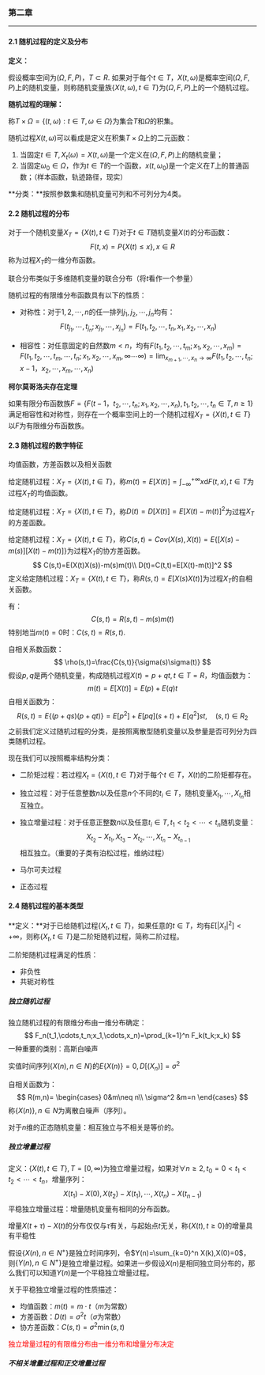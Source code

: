### 第二章

---

#### 2.1 随机过程的定义及分布

**定义：**

假设概率空间为$(\Omega,F,P)$，$T\subset R$. 如果对于每个$t\in T$，$X(t,\omega)$是概率空间$(\Omega,F,P)$上的随机变量，则称随机变量族$\{X(t,\omega),t\in T\}$为$(\Omega,F,P)$上的一个随机过程。

**随机过程的理解：**

称$T\times \Omega=\{(t,\omega):t\in T,\omega\in \Omega\}$为集合$T$和$\Omega$的积集。

随机过程$X(t,\omega)$可以看成是定义在积集$T\times \Omega$上的二元函数：

1. 当固定$t\in T,X_t(\omega)=X(t,\omega)$是一个定义在$(\Omega,F,P)$上的随机变量；
2. 当固定$\omega_0\in \Omega$，作为$t\in T$的一个函数，$x(t,\omega_0)$是一个定义在$T$上的普通函数；（样本函数，轨迹路径，现实）

**分类：**按照参数集和随机变量可列和不可列分为4类。

#### 2.2 随机过程的分布

对于一个随机变量$X_T=\{X(t),t\in T\}$对于$t\in T$随机变量$X(t)$的分布函数：
$$
F(t,x)=P\{X(t)\leq x\},x\in R
$$
称为过程$X_T$的一维分布函数。

联合分布类似于多维随机变量的联合分布（将$t$看作一个参量）

随机过程的有限维分布函数具有以下的性质：

- 对称性：对于$1,2,\cdots,n$的任一排列$j_1,j_2,\cdots,j_n$均有：
  $$
  F(t_{j_1},\cdots,t_{j_n};x_{j_1},\cdots,x_{j_n})=F(t_1,t_2,\cdots,t_n,x_1,x_2,\cdots,x_n)
  $$

- 相容性：对任意固定的自然数$m<n$，均有$F(t_1,t_2,\cdots,t_m;x_1,x_2,\cdots,x_m)=F(t_1,t_2,\cdots,t_m,\cdots,t_n;x_1,x_2,\cdots,x_m,\infty\cdots\infty)=\lim_{x_{m+1},\cdots,x_n\to \infty}F(t_1,t_2,\cdots,t_n;x-1，x_2,\cdots,x_m,\cdots,x_n)$

**柯尔莫哥洛夫存在定理**

如果有限分布函数族$F=\{F(t-1，t_2,\cdots,t_n;x_1,x_2,\cdots,x_n),t_1,t_2,\cdots,t_n\in T,n\geq 1\}$满足相容性和对称性，则存在一个概率空间上的一个随机过程$X_T=\{X(t),t\in T\}$以$F$为有限维分布函数族。

#### 2.3 随机过程的数字特征

均值函数，方差函数以及相关函数

给定随机过程：$X_T=\{X(t),t\in T\}$，称$m(t)=E[X(t)]=\int_{-\infty}^{+\infty}x\mathrm{d}F(t,x),t\in T$为过程$X_T$的均值函数。

给定随机过程：$X_T=\{X(t),t\in T\}$，称$D(t)=D[X(t)]=E[X(t)-m(t)]^2$为过程$X_T$的方差函数。

给定随机过程：$X_T=\{X(t),t\in T\}$，称$C(s,t)=Cov(X(s),X(t))=E\{[X(s)-m(s)][X(t)-m(t)]\}$为过程$X_T$的协方差函数。
$$
C(s,t)=E(X(t)X(s))-m(s)m(t)\\
D(t)=C(t,t)=E[X(t)-m(t)]^2
$$
定义给定随机过程：$X_T=\{X(t),t\in T\}$，称$R(s,t)=E[X(s)X(t)]$为过程$X_T$的自相关函数。

有：
$$
C(s,t)=R(s,t)-m(s)m(t)
$$
特别地当$m(t)=0$时：$C(s,t)=R(s,t)$.

自相关系数函数：
$$
\rho(s,t)=\frac{C(s,t)}{\sigma(s)\sigma(t)}
$$
假设$p,q$是两个随机变量，构成随机过程$X(t)=p+qt,t\in T=R$，均值函数为：
$$
m(t)=E[X(t)]=E(p)+E(q)t
$$
自相关函数为：
$$
R(s,t)=E\{(p+qs)(p+qt)\}=E[p^2]+E[pq](s+t)+E[q^2]st,\quad (s,t)\in R_2
$$
之前我们定义过随机过程的分类，是按照离散型随机变量以及参量是否可列分为四类随机过程。

现在我们可以按照概率结构分类：

- 二阶矩过程：若过程$X_t=\{X(t),t\in T\}$对于每个$t\in T$，$X(t)$的二阶矩都存在。

- 独立过程：对于任意整数$n$以及任意$n$个不同的$t_i\in T$，随机变量$X_{t_1},\cdots,X_{t_n}$相互独立。

- 独立增量过程：对于任意正整数$n$以及任意$t_i\in T,t_1<t_2<\cdots<t_n$随机变量：
  $$
  X_{t_2}-X_{t_1},X_{t_3}-X_{t_2},\cdots,X_{t_n}-X_{t_{n-1}}
  $$
  相互独立。（重要的子类有泊松过程，维纳过程）

- 马尔可夫过程
- 正态过程

#### 2.4 随机过程的基本类型

**定义：**对于已给随机过程$\{X_t,t\in T\}$，如果任意的$t\in T$，均有$E[|X_t|^2]<+\infty$，则称$\{X_t,t\in T\}$是二阶矩随机过程，简称二阶过程。

二阶矩随机过程满足的性质：

- 非负性
- 共轭对称性

##### 独立随机过程

独立随机过程的有限维分布由一维分布确定：
$$
F_n(t_1,\cdots,t_n;x_1,\cdots,x_n)=\prod_{k=1}^n F_k(t_k;x_k)
$$
一种重要的类别：高斯白噪声

实值时间序列$\{X(n),n\in N\}$的$E\{X(n)\}=0,D[(X_n)]=\sigma^2$

自相关函数为：
$$
R(m,n)=
\begin{cases}
0&m\neq n\\
\sigma^2 &m=n
\end{cases}
$$
称$\{X(n)\},n\in N$为离散白噪声（序列）。

对于$n$维的正态随机变量：相互独立与不相关是等价的。

##### 独立增量过程

定义：$\{X(t),t\in T\},T=[0,\infty)$为独立增量过程，如果对$\forall n\geq 2,t_0=0<t_1<t_2<\cdots<t_n$，增量序列：
$$
X(t_1)-X(0),X(t_2)-X(t_1),\cdots,X(t_n)-X(t_{n-1})
$$
平稳独立增量过程：增量随机变量有相同的分布函数。

增量$X(t+\tau)-X(t)$的分布仅仅与$\tau$有关，与起始点$t$无关，称$\{X(t),t\geq 0\}$的增量具有平稳性

假设$\{X(n),n\in N^+\}$是独立时间序列，令$Y(n)=\sum_{k=0}^n X(k),X(0)=0$，则$\{Y(n),n\in N^+\}$是独立增量过程。如果进一步假设$X(n)$是相同独立同分布的，那么我们可以知道$Y(n)$是一个平稳独立增量过程。

关于平稳独立增量过程的性质描述：

- 均值函数：$m(t)=m\cdot t$（$m$为常数）
- 方差函数：$D(t)=\sigma^2 t$（$\sigma$为常数）
- 协方差函数：$C(s,t)=\sigma^2\min (s,t)$

<font color=red>独立增量过程的有限维分布由一维分布和增量分布决定</font>

##### 不相关增量过程和正交增量过程

